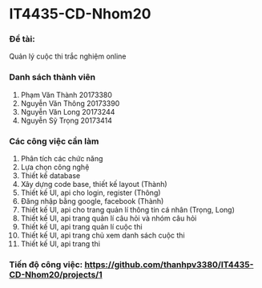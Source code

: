# IT4435-CD-Nhom20
### Đề tài: 
Quản lý cuộc thi trắc nghiệm online
### Danh sách thành viên
1. Phạm Văn Thành 20173380
2. Nguyễn Văn Thông 20173390
3. Nguyễn Văn Long 20173244
4. Nguyễn Sỹ Trọng 20173414
### Các công việc cần làm
1. Phân tích các chức năng
2. Lựa chọn công nghệ
3. Thiết kế database
4. Xây dựng code base, thiết kế layout (Thành)
6. Thiết kế UI, api cho login, register (Thông)
7. Đăng nhập bằng google, facebook (Thành)
8. Thiết kế UI, api cho trang quản lí thông tin cá nhân (Trọng, Long)
9. Thiết kế UI, api trang quản lí câu hỏi và nhóm câu hỏi
10. Thiết kế UI, api trang quản lí cuộc thi
11. Thiết kế UI, api trang chủ xem danh sách cuộc thi
12. Thiết kế UI, api trang thi 
### Tiến độ công việc: https://github.com/thanhpv3380/IT4435-CD-Nhom20/projects/1


